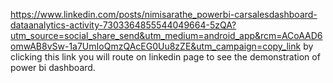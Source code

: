 https://www.linkedin.com/posts/nimisarathe_powerbi-carsalesdashboard-dataanalytics-activity-7303364855544049664-5zQA?utm_source=social_share_send&utm_medium=android_app&rcm=ACoAAD6omwAB8vSw-1a7UmIoQmzQAcEG0Uu8zZE&utm_campaign=copy_link
by clicking this link you will route on linkedin  page to see the demonstration of power bi dashboard.
